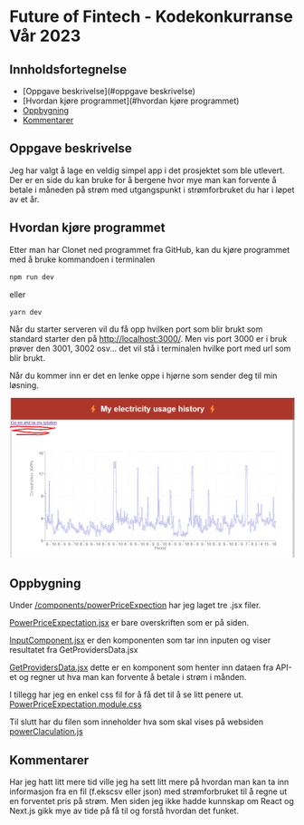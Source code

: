 # Future of Fintech - Kodekonkurranse Vår 2023
## Innholdsfortegnelse
- [Oppgave beskrivelse](#oppgave beskrivelse)
- [Hvordan kjøre programmet](#hvordan kjøre programmet)
- [Oppbygning](#oppbygning)
- [Kommentarer](#kommentarer)

## Oppgave beskrivelse
Jeg har valgt å lage en veldig simpel app i det prosjektet som ble utlevert. Der er en side du kan bruke for å bergene 
hvor mye man kan forvente å betale i måneden på strøm med utgangspunkt i strømforbruket du har i løpet av et år.

## Hvordan kjøre programmet
Etter man har Clonet ned programmet fra GitHub, kan du kjøre programmet med å bruke kommandoen i terminalen
```bash
npm run dev
```
eller
```bash
yarn dev
```
Når du starter serveren vil du få opp hvilken port som blir brukt som standard starter den på 
[http://localhost:3000/](http://localhost:3000/). Men vis port 3000 er i bruk prøver den 3001, 3002 osv... 
det vil stå i terminalen hvilke port med url som blir brukt.

Når du kommer inn er det en lenke oppe i hjørne som sender deg til min løsning.

![Bilde av startside](/public/pic-of-start-site.png)

## Oppbygning
Under [/components/powerPriceExpection](/components/powerPriceExpection) har jeg laget tre .jsx filer.

[PowerPriceExpectation.jsx](/components/powerPriceExpection/PowerPriceExpectation.jsx) er bare overskriften som er på 
siden.

[InputComponent.jsx](/components/powerPriceExpection/InputComponent.jsx) er den komponenten som tar inn inputen og viser
resultatet fra GetProvidersData.jsx

[GetProvidersData.jsx](/components/powerPriceExpection/GetProvidersData.jsx) dette er en komponent som henter inn dataen
fra API-et og regner ut hva man kan forvente å betale i strøm i månden.

I tillegg har jeg en enkel css fil for å få det til å se litt penere ut.
[PowerPriceExpectation.module.css](/components/powerPriceExpection/PowerPriceExpectation.module.css) 

Til slutt har du filen som inneholder hva som skal vises på websiden
[powerClaculation.js](/pages/powerCalculation.js)

## Kommentarer

Har jeg hatt litt mere tid ville jeg ha sett litt mere på hvordan man kan ta inn informasjon fra en fil 
(f.ekscsv eller json) med strømforbruket til å regne ut en forventet  pris på strøm. Men siden jeg ikke hadde kunnskap 
om React og Next.js gikk mye av tide på få til og forstå hvordan det funket.
